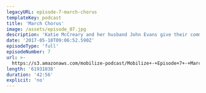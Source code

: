 ```yaml
---
legacyURL: episode-7-march-chorus
templateKey: podcast
title: 'March Chorus'
image: /assets/episode_07.jpg
description: 'Katie McCreary and her husband John Evans give their community a chance to (literally) raise their voices together in protest and song.'
date: '2017-05-18T09:06:52.590Z'
episodeType: 'full'
episodeNumber: 7
url: >-
  https://s3.amazonaws.com/mobilize-podcast/Mobilize+-+Episode+7+-+March+Chorus.mp3
length: '61931038'
duration: '42:56'
explicit: 'no'
---
```

